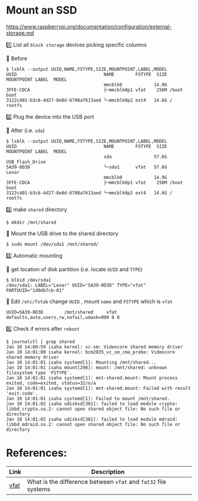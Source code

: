 # Mount an SSD

https://www.raspberrypi.org/documentation/configuration/external-storage.md



:one: List all `block storage` devices picking specific columns

:pushpin: Before

```
$ lsblk --output UUID,NAME,FSTYPE,SIZE,MOUNTPOINT,LABEL,MODEL
UUID                                 NAME        FSTYPE  SIZE MOUNTPOINT LABEL  MODEL
                                     mmcblk0            14.9G                   
3FFE-CDCA                            ├─mmcblk0p1 vfat    256M /boot      boot   
3122c401-b3c6-4d27-8e0d-6708a7613aed └─mmcblk0p2 ext4   14.6G /          rootfs 
```

:two: Plug the device into the USB port

:pushpin: After (i.e. `sda`)

```
$ lsblk --output UUID,NAME,FSTYPE,SIZE,MOUNTPOINT,LABEL,MODEL
UUID                                 NAME        FSTYPE  SIZE MOUNTPOINT LABEL  MODEL
                                     sda                57.6G                   USB_Flash_Drive
5A39-0D3D                            └─sda1      vfat   57.6G            Lexar  
                                     mmcblk0            14.9G                   
3FFE-CDCA                            ├─mmcblk0p1 vfat    256M /boot      boot   
3122c401-b3c6-4d27-8e0d-6708a7613aed └─mmcblk0p2 ext4   14.6G /          rootfs 
```

:three: make `shared` directory

```
$ mkdir /mnt/shared
```

:pushpin: Mount the USB drive to the shared directory 

```
$ sudo mount /dev/sda1 /mnt/shared/
```


:three: Automatic mounting

:pushpin: get location of disk partition (i.e. locate `UUID` and `TYPE`)

```
$ blkid /dev/sda1
/dev/sda1: LABEL="Lexar" UUID="5A39-0D3D" TYPE="vfat" PARTUUID="1d0db7cb-01"
```

:pushpin: Edit `/etc/fstab` change `UUID` , mount `name` and `FSTYPE` which is `vfat`

```
UUID=5A39-0D3D        /mnt/shared     vfat    defaults,auto,users,rw,nofail,umask=000 0 0
```

:five: Check if errors after `reboot`

```
$ journalctl | grep shared
Jan 10 14:00:59 isaha kernel: vc-sm: Videocore shared memory driver
Jan 10 14:01:00 isaha kernel: bcm2835_vc_sm_cma_probe: Videocore shared memory driver
Jan 10 14:01:01 isaha systemd[1]: Mounting /mnt/shared...
Jan 10 14:01:01 isaha mount[298]: mount: /mnt/shared: unknown filesystem type 'FSTYPE'.
Jan 10 14:01:01 isaha systemd[1]: mnt-shared.mount: Mount process exited, code=exited, status=32/n/a
Jan 10 14:01:01 isaha systemd[1]: mnt-shared.mount: Failed with result 'exit-code'.
Jan 10 14:01:01 isaha systemd[1]: Failed to mount /mnt/shared.
Jan 10 14:01:02 isaha udisksd[361]: failed to load module crypto: libbd_crypto.so.2: cannot open shared object file: No such file or directory
Jan 10 14:01:02 isaha udisksd[361]: failed to load module mdraid: libbd_mdraid.so.2: cannot open shared object file: No such file or directory
```


# References:

| Link | Description |
|------|-------------|
| [vfat](https://stackoverflow.com/questions/11928982/what-is-the-difference-between-vfat-and-fat32-file-systems) | What is the difference between `vfat` and `fat32` file systems |
